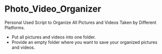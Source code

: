 # Photo_Video_Organizer
Personal Used Script to Organize All Pictures and Videos Taken by Different Platforms.

- Put all pictures and videos into one folder.
- Provide an empty folder where you want to save your organized pictures and videos.
